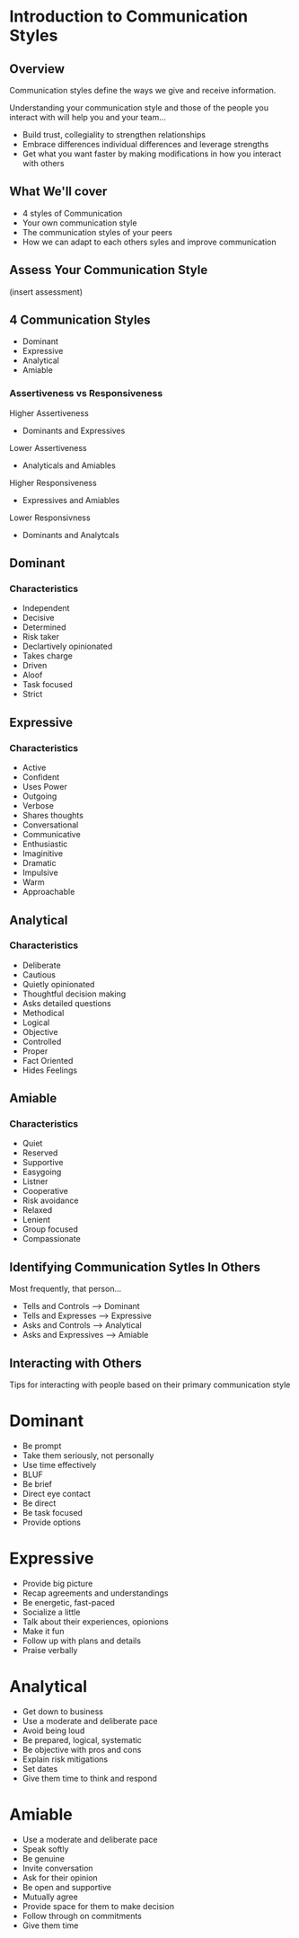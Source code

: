 # Introduction to Communication Styles

## Overview

Communication styles define the ways we give and receive information.

Understanding your communication style and those of the people you interact with will help you and your team...
* Build trust, collegiality to strengthen relationships
* Embrace differences individual differences and leverage strengths
* Get what you want faster by making modifications in how you interact with others

## What We'll cover

* 4 styles of Communication
* Your own communication style
* The communication styles of your peers
* How we can adapt to each others syles and improve communication

## Assess Your Communication Style

(insert assessment)

## 4 Communication Styles

* Dominant
* Expressive
* Analytical
* Amiable

### Assertiveness vs Responsiveness

Higher Assertiveness
* Dominants and Expressives

Lower Assertiveness
* Analyticals and Amiables

Higher Responsiveness
* Expressives and Amiables

Lower Responsivness
* Dominants and Analytcals

## Dominant
### Characteristics
* Independent
* Decisive
* Determined
* Risk taker
* Declartively opinionated
* Takes charge
* Driven
* Aloof
* Task focused
* Strict

## Expressive
### Characteristics
* Active
* Confident
* Uses Power
* Outgoing
* Verbose
* Shares thoughts
* Conversational
* Communicative
* Enthusiastic
* Imaginitive
* Dramatic
* Impulsive
* Warm
* Approachable

## Analytical
### Characteristics
* Deliberate
* Cautious
* Quietly opinionated
* Thoughtful decision making
* Asks detailed questions
* Methodical
* Logical
* Objective
* Controlled
* Proper
* Fact Oriented
* Hides Feelings

## Amiable

### Characteristics
* Quiet
* Reserved
* Supportive
* Easygoing
* Listner
* Cooperative
* Risk avoidance
* Relaxed
* Lenient
* Group focused
* Compassionate

## Identifying Communication Sytles In Others

Most frequently, that person...

* Tells and Controls --> Dominant
* Tells and Expresses --> Expressive
* Asks and Controls --> Analytical
* Asks and Expressives --> Amiable

## Interacting with Others

Tips for interacting with people based on their primary communication style
# Dominant
* Be prompt
* Take them seriously, not personally
* Use time effectively
* BLUF
* Be brief
* Direct eye contact
* Be direct
* Be task focused
* Provide options

# Expressive
* Provide big picture
* Recap agreements and understandings
* Be energetic, fast-paced
* Socialize a little
* Talk about their experiences, opionions
* Make it fun
* Follow up with plans and details
* Praise verbally

# Analytical
* Get down to business
* Use a moderate and deliberate pace
* Avoid being loud
* Be prepared, logical, systematic
* Be objective with pros and cons
* Explain risk mitigations
* Set dates
* Give them time to think and respond

# Amiable
* Use a moderate and deliberate pace
* Speak softly
* Be genuine
* Invite conversation
* Ask for their opinion
* Be open and supportive
* Mutually agree
* Provide space for them to make decision
* Follow through on commitments
* Give them time
